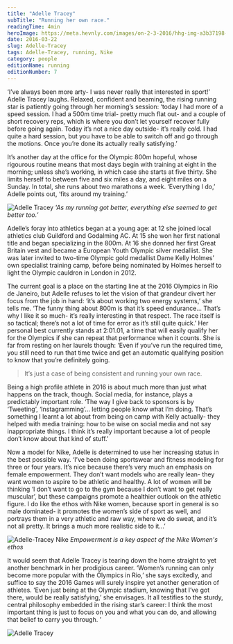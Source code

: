 ```yaml
---
title: "Adelle Tracey"
subTitle: "Running her own race."
readingTime: 4min
heroImage: https://meta.hevnly.com/images/on-2-3-2016/hhg-img-a3b37198-d7a3-4757-9356-0e4981ae8897.png
date: 2016-03-22
slug: Adelle-Tracey
tags: Adelle-Tracey, running, Nike
category: people
editionName: running
editionNumber: 7
---
```


‘I’ve always been more arty- I was never really that interested in sport!’ Adelle Tracey laughs. Relaxed, confident and beaming, the rising running star is patiently going through her morning’s session: ‘today I had more of a speed session. I had a 500m time trial- pretty much flat out- and a couple of short recovery reps, which is where you don’t let yourself recover fully before going again. Today it’s not a nice day outside- it’s really cold. I had quite a hard session, but you have to be able to switch off and go through the motions. Once you’re done its actually really satisfying.’

It’s another day at the office for the Olympic 800m hopeful, whose rigourous routine means that most days begin with training at eight in the morning; unless she’s working, in which case she starts at five thirty. She limits herself to between five and six miles a day, and eight miles on a Sunday. In total, she runs about two marathons a week. ‘Everything I do,’ Adelle points out, ‘fits around my training.’

![Adelle Tracey](https://meta.hevnly.com/images/on-3-3-2016/hhg-img-c3776ba2-13a6-4df7-a86d-6e137fbebd9e.png)
*'As my running got better, everything else seemed to get better too.’*

Adelle’s foray into athletics began at a young age: at 12 she joined local athletics club Guildford and Godalming AC. At 15 she won her first national title and began specializing in the 800m. At 16 she donned her first Great Britain vest and became a European Youth Olympic silver medallist. She was later invited to two-time Olympic gold medallist Dame Kelly Holmes’ own specialist training camp, before being nominated by Holmes herself to light the Olympic cauldron in London in 2012.

The current goal is a place on the starting line at the 2016 Olympics in Rio de Janeiro, but Adelle refuses to let the vision of that grandeur divert her focus from the job in hand: ‘it’s about working two energy systems,’ she tells me. ‘The funny thing about 800m is that it’s speed endurance… That’s why I like it so much- it’s really interesting in that respect. The race itself is so tactical; there’s not a lot of time for error as it’s still quite quick.’ Her personal best currently stands at 2:01.01, a time that will easily qualify her for the Olympics if she can repeat that performance when it counts. She is far from resting on her laurels though: ‘Even if you’ve run the required time, you still need to run that time twice and get an automatic qualifying position to know that you’re definitely going.

>It’s just a case of being consistent and running your own race.

Being a high profile athlete in 2016 is about much more than just what happens on the track, though. Social media, for instance, plays a predictably important role. ‘The way I give back to sponsors is by ‘Tweeting’, ‘Instagramming’… letting people know what I’m doing. That’s something I learnt a lot about from being on camp with Kelly actually- they helped with media training: how to be wise on social media and not say inappropriate things. I think it’s really important because a lot of people don’t know about that kind of stuff.’

Now a model for Nike, Adelle is determined to use her increasing status in the best possible way. ‘I’ve been doing sportswear and fitness modeling for three or four years. It’s nice because there’s very much an emphasis on female empowerment. They don’t want models who are really lean- they want women to aspire to be athletic and healthy. A lot of women will be thinking ‘I don’t want to go to the gym because I don’t want to get really muscular’, but these campaigns promote a healthier outlook on the athletic figure. I do like the ethos with Nike women, because sport in general is so male dominated- it promotes the women’s side of sport as well, and portrays them in a very athletic and raw way, where we do sweat, and it’s not all pretty. It brings a much more realistic side to it…’

![Adelle-Tracey Nike](https://meta.hevnly.com/images/on-2-3-2016/hhg-img-3be799c9-8eab-41d0-9c49-a04a87361cfc.png)
*Empowerment is a key aspect of the Nike Women's ethos*

It would seem that Adelle Tracey is tearing down the home straight to yet another benchmark in her prodigious career. ‘Women’s running can only become more popular with the Olympics in Rio,’ she says excitedly, and suffice to say the 2016 Games will surely inspire yet another generation of athletes. ‘Even just being at the Olympic stadium, knowing that I’ve got there, would be really satisfying,’ she envisages. It all testifies to the sturdy, central philosophy embedded in the rising star’s career: I think the most important thing is just to focus on you and what you can do, and allowing that belief to carry you through. ’

![Adelle Tracey](https://meta.hevnly.com/images/on-2-3-2016/hhg-img-0fd8d6e3-dbb9-4f99-a61d-3a9b2f5d295f.png)
